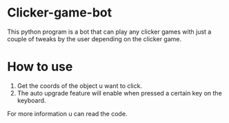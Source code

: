 # Clicker-game-bot
This python program is a bot that can play any clicker games with just a couple of tweaks by the user depending on the clicker game.

# How to use
1. Get the coords of the object u want to click.
2. The auto upgrade feature will enable when pressed a certain key on the keyboard.

For more information u can read the code.
